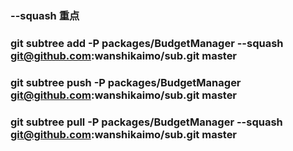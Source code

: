 ### --squash 重点
### git subtree add -P packages/BudgetManager --squash git@github.com:wanshikaimo/sub.git master
### git subtree push -P packages/BudgetManager  git@github.com:wanshikaimo/sub.git master
### git subtree pull -P packages/BudgetManager  --squash git@github.com:wanshikaimo/sub.git master
##